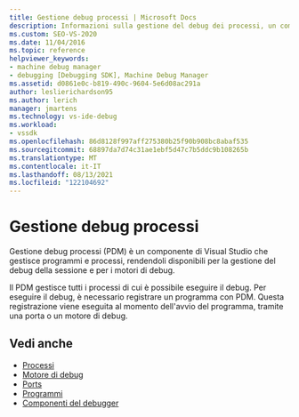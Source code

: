 ```yaml
---
title: Gestione debug processi | Microsoft Docs
description: Informazioni sulla gestione del debug dei processi, un componente di Visual Studio che rende disponibili i programmi per la gestione del debug di sessione e i motori di debug.
ms.custom: SEO-VS-2020
ms.date: 11/04/2016
ms.topic: reference
helpviewer_keywords:
- machine debug manager
- debugging [Debugging SDK], Machine Debug Manager
ms.assetid: d0861e0c-b819-490c-9604-5e6d08ac291a
author: leslierichardson95
ms.author: lerich
manager: jmartens
ms.technology: vs-ide-debug
ms.workload:
- vssdk
ms.openlocfilehash: 86d8128f997aff275380b25f90b908bc8abaf535
ms.sourcegitcommit: 68897da7d74c31ae1ebf5d47c7b5ddc9b108265b
ms.translationtype: MT
ms.contentlocale: it-IT
ms.lasthandoff: 08/13/2021
ms.locfileid: "122104692"
---
```

# <a name="process-debug-manager"></a>Gestione debug processi
Gestione debug processi (PDM) è un componente di Visual Studio che gestisce programmi e processi, rendendoli disponibili per la gestione del debug della sessione e per i motori di debug.

 Il PDM gestisce tutti i processi di cui è possibile eseguire il debug. Per eseguire il debug, è necessario registrare un programma con PDM. Questa registrazione viene eseguita al momento dell'avvio del programma, tramite una porta o un motore di debug.

## <a name="see-also"></a>Vedi anche
- [Processi](../../extensibility/debugger/processes.md)
- [Motore di debug](../../extensibility/debugger/debug-engine.md)
- [Ports](../../extensibility/debugger/ports.md)
- [Programmi](../../extensibility/debugger/programs.md)
- [Componenti del debugger](../../extensibility/debugger/debugger-components.md)
